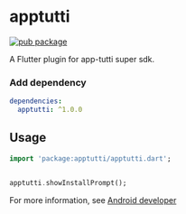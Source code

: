 # apptutti
[![pub package](https://img.shields.io/pub/v/apptutti.svg)](https://pub.dev/packages/apptutti)

A Flutter plugin for app-tutti super sdk.



### Add dependency

```yaml
dependencies:
  apptutti: ^1.0.0
```


## Usage


```Dart
import 'package:apptutti/apptutti.dart';


apptutti.showInstallPrompt();
```

For more information, see [Android developer](https://developer.android.com/topic/google-play-instant/getting-started/instant-enabled-app-bundle)